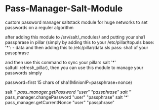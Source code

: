 # Pass-Manager-Salt-Module
custom password manager saltstack module for huge networks to set passwords on a reguler algorithm

after adding this module to /srv/salt/_modules/ and putting your sha1 passphrase in pillar (simply by adding this to your /etc/pillar/top.sls
base:
  '*':
    - data
and then adding this to /etc/pillar/data.sls
pass: sha1 of your passphrase

and then use this command to sync your pillars salt '*' saltutil.refresh_pillar), then you can use this module to manage your passwords simply


password=first 15 chars of sha1(MinionIP+passphrase+nonce)

salt '*' pass_manager.getPassword "user" "passphrase"
salt '*' pass_manager.changePassword "user" "passphrase"
salt '*' pass_manager.getCurrentNonce "user" "passphrase"

